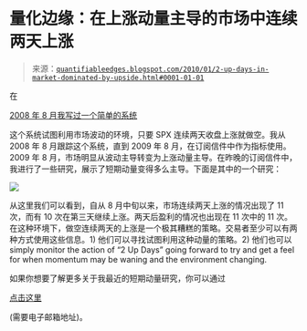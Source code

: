 <!--yml

分类：未分类

日期：2024-05-18 13:06:54

-->

# 量化边缘：在上涨动量主导的市场中连续两天上涨

> 来源：[`quantifiableedges.blogspot.com/2010/01/2-up-days-in-market-dominated-by-upside.html#0001-01-01`](http://quantifiableedges.blogspot.com/2010/01/2-up-days-in-market-dominated-by-upside.html#0001-01-01)

在

[2008 年 8 月我写过一个简单的系统](http://quantifiableedges.blogspot.com/2008/08/short-system-for-handling-chop_28.html)

这个系统试图利用市场波动的环境，只要 SPX 连续两天收盘上涨就做空。我从 2008 年 8 月跟踪这个系统，直到 2009 年 8 月，在订阅信件中作为指标使用。2009 年 8 月，市场明显从波动主导转变为上涨动量主导。在昨晚的订阅信件中，我进行了一些研究，展示了短期动量变得多么主导。下面是其中的一个研究：

![](https://blogger.googleusercontent.com/img/b/R29vZ2xl/AVvXsEhtn-dE68KoXhDXaRSA1hM9J44ew7zG0x2lpsxD-BO-ZbtyCJLognglZMYgfGClL4DpfyFGzIbkPYoJpp42Ew3r32uPuQzFWJa65EcnPlL8uu7tqLhOIxbQXyXkUmPxWWJM42X_GqlNC0Ze/s1600-h/2010-1-15.png)

从这里我们可以看到，自从 8 月中旬以来，市场连续两天上涨的情况出现了 11 次，而有 10 次在第三天继续上涨。两天后盈利的情况也出现在 11 次中的 11 次。在这种环境下，做空连续两天的上涨是一个极其糟糕的策略。交易者至少可以有两种方式使用这些信息。1) 他们可以寻找试图利用这种动量的策略。2) 他们也可以 simply monitor the action of “2 Up Days” going forward to try and get a feel for when momentum may be waning and the environment changing.

如果你想要了解更多关于我最近的短期动量研究，你可以通过

[点击这里](http://www.quantifiableedges.com/members/register.php)

(需要电子邮箱地址)。
